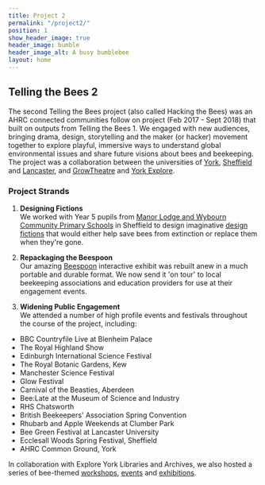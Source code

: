 ```yaml
---
title: Project 2
permalink: "/project2/"
position: 1
show_header_image: true
header_image: bumble
header_image_alt: A busy bumblebee
layout: home
---
```


## Telling the Bees 2
The second Telling the Bees project (also called Hacking the Bees) was an AHRC connected communities follow on project (Feb 2017 - Sept 2018) that built on outputs from Telling the Bees 1. We engaged with new audiences, bringing drama, design, storytelling and the maker (or hacker) movement together to explore playful, immersive ways to understand global environmental issues and share future visions about bees and beekeeping. The project was a collaboration between the universities of [York](http://www.york.ac.uk/tfti "University of York"), [Sheffield](http://www.sheffield.ac.uk/archaeology "University of Sheffield") and [Lancaster](https://www.lancaster.ac.uk/scc/ "Lancaster University"), and [GrowTheatre](http://www.growtheatre.org.uk/ "Growtheatre") and [York Explore](https://www.exploreyork.org.uk/ "York Explore").


### Project Strands
1. **Designing Fictions**  
We worked with Year 5 pupils from [Manor Lodge and Wybourn Community Primary Schools](https://www.tellingthebees.buzz/activities/2017/08/09/primary-school-visits.html) in Sheffield to design imaginative [design fictions](https://www.tellingthebees.buzz/artefacts/2018/02/04/design-fictions.html) that would either help save bees from extinction or replace them when they're gone.

2. **Repackaging the Beespoon**  
Our amazing [Beespoon](http://www.tellingthebees.buzz/beespoon/) interactive exhibit was rebuilt anew in a much portable and durable format. We now send it 'on tour' to local beekeeping associations and education providers for use at their engagement events.

3. **Widening Public Engagement**  
We attended a number of high profile events and festivals throughout the course of the project, including:
* BBC Countryfile Live at Blenheim Palace
* The Royal Highland Show
* Edinburgh International Science Festival
* The Royal Botanic Gardens, Kew
* Manchester Science Festival
* Glow Festival
* Carnival of the Beasties, Aberdeen
* Bee:Late at the Museum of Science and Industry
* RHS Chatsworth
* British Beekeepers' Association Spring Convention
* Rhubarb and Apple Weekends at Clumber Park
* Bee Green Festival at Lancaster University
* Ecclesall Woods Spring Festival, Sheffield
* AHRC Common Ground, York

In collaboration with Explore York Libraries and Archives, we also hosted a series of bee-themed [workshops](https://www.tellingthebees.buzz/activities/2017/09/05/summer-reading-challenge-bee-detectives.html), [events](https://www.tellingthebees.buzz/activities/2017/10/23/hack-camp-cross-pollination-1st-nov.html) and [exhibitions](https://www.tellingthebees.buzz/artefacts/2017/10/23/pollination-art-installation.html).


